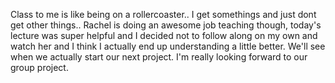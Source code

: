 Class to me is like being on a rollercoaster.. I get somethings and just dont get other things.. Rachel is doing an awesome job teaching though, today's lecture was super helpful and I decided not to follow along on my own and watch her and I think I actually end up understanding a little better. We'll see when we actually start our next project. I'm really looking forward to our group project.